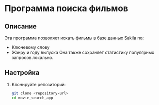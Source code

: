# Программа поиска фильмов

## Описание
Эта программа позволяет искать фильмы в базе данных Sakila по:
- Ключевому слову
- Жанру и году выпуска
Она также сохраняет статистику популярных запросов локально.

## Настройка

1. Клонируйте репозиторий:
   ```bash
   git clone <repository-url>
   cd movie_search_app
